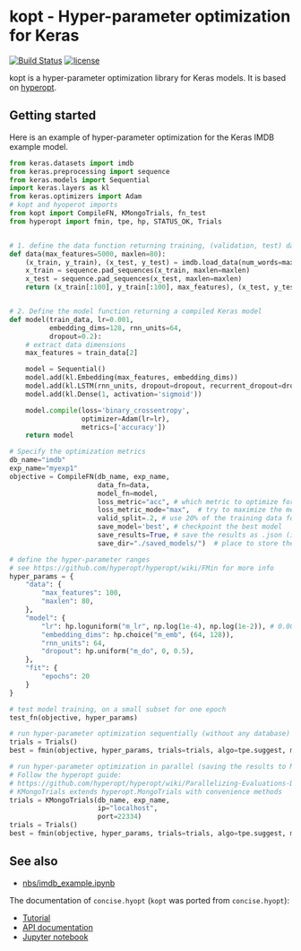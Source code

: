 # kopt - Hyper-parameter optimization for Keras

[![Build Status](https://travis-ci.org/avsecz/keras-hyperop.svg?branch=master)](https://travis-ci.org/avsecz/keras-hyperop)
[![license](https://img.shields.io/github/license/mashape/apistatus.svg?maxAge=2592000)](https://github.com/avsecz/keras-hyperopt/blob/master/LICENSE)

kopt is a hyper-parameter optimization library for Keras models. It is based on [hyperopt](https://github.com/hyperopt/hyperopt).

## Getting started

Here is an example of hyper-parameter optimization for the Keras IMDB
example model.

```python
from keras.datasets import imdb
from keras.preprocessing import sequence
from keras.models import Sequential
import keras.layers as kl
from keras.optimizers import Adam
# kopt and hyoperot imports
from kopt import CompileFN, KMongoTrials, fn_test
from hyperopt import fmin, tpe, hp, STATUS_OK, Trials


# 1. define the data function returning training, (validation, test) data
def data(max_features=5000, maxlen=80):
    (x_train, y_train), (x_test, y_test) = imdb.load_data(num_words=max_features)
    x_train = sequence.pad_sequences(x_train, maxlen=maxlen)
    x_test = sequence.pad_sequences(x_test, maxlen=maxlen)
    return (x_train[:100], y_train[:100], max_features), (x_test, y_test)


# 2. Define the model function returning a compiled Keras model
def model(train_data, lr=0.001,
          embedding_dims=128, rnn_units=64,
          dropout=0.2):
	# extract data dimensions
    max_features = train_data[2]

    model = Sequential()
    model.add(kl.Embedding(max_features, embedding_dims))
    model.add(kl.LSTM(rnn_units, dropout=dropout, recurrent_dropout=dropout))
    model.add(kl.Dense(1, activation='sigmoid'))

    model.compile(loss='binary_crossentropy',
                  optimizer=Adam(lr=lr),
                  metrics=['accuracy'])
    return model

# Specify the optimization metrics
db_name="imdb"
exp_name="myexp1"
objective = CompileFN(db_name, exp_name,
                      data_fn=data,
                      model_fn=model,
                      loss_metric="acc", # which metric to optimize for
                      loss_metric_mode="max",  # try to maximize the metric
                      valid_split=.2, # use 20% of the training data for the validation set
                      save_model='best', # checkpoint the best model
                      save_results=True, # save the results as .json (in addition to mongoDB)
                      save_dir="./saved_models/")  # place to store the models

# define the hyper-parameter ranges
# see https://github.com/hyperopt/hyperopt/wiki/FMin for more info
hyper_params = {
	"data": {
	    "max_features": 100,
		"maxlen": 80,
	},
	"model": {
     	"lr": hp.loguniform("m_lr", np.log(1e-4), np.log(1e-2)), # 0.0001 - 0.01
	    "embedding_dims": hp.choice("m_emb", (64, 128)),
	    "rnn_units": 64,
		"dropout": hp.uniform("m_do", 0, 0.5),
	},
	"fit": {
	    "epochs": 20
	}
}

# test model training, on a small subset for one epoch
test_fn(objective, hyper_params)

# run hyper-parameter optimization sequentially (without any database)
trials = Trials()
best = fmin(objective, hyper_params, trials=trials, algo=tpe.suggest, max_evals=2)

# run hyper-parameter optimization in parallel (saving the results to MonogoDB)
# Follow the hyperopt guide:
# https://github.com/hyperopt/hyperopt/wiki/Parallelizing-Evaluations-During-Search-via-MongoDB
# KMongoTrials extends hyperopt.MongoTrials with convenience methods
trials = KMongoTrials(db_name, exp_name,
                      ip="localhost",
	                  port=22334)
trials = Trials()
best = fmin(objective, hyper_params, trials=trials, algo=tpe.suggest, max_evals=2)
```

## See also

- [nbs/imdb_example.ipynb](nbs/imdb_example.ipynb)

The documentation of `concise.hyopt` (`kopt` was ported from `concise.hyopt`):

- [Tutorial](https://i12g-gagneurweb.in.tum.de/public/docs/concise/tutorials/hyper-parameter_optimization/)
- [API documentation](https://i12g-gagneurweb.in.tum.de/public/docs/concise/hyopt/)
- [Jupyter notebook](https://github.com/gagneurlab/concise/blob/master/nbs/hyper-parameter_optimization.ipynb)
